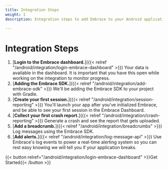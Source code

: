```yaml
---
title: Integration Steps
weight: 1
description: Integration steps to add Embrace to your Android application

---
```

# Integration Steps

1. [**Login to the Embrace dashboard.**]({{< relref "/android/integration/login-embrace-dashboard" >}}) Your data is available in the dashboard. It is important that you have this open while working on the integration to monitor progress.
1. [**Adding the Embrace SDK.**]({{< relref "/android/integration/add-embrace-sdk" >}}) We'll be adding the Embrace SDK to your project
   with Gradle.
1. [**Create your first session.**]({{< relref "/android/integration/session-reporting" >}}) You'll launch your app after you've
   initialized Embrace, and be able to see your first session in the Embrace
   Dashboard.
1. [**Collect your first crash report.**]({{< relref "/android/integration/crash-reporting" >}}) Generate a crash and see the report that
   gets uploaded.
1. [**Add a breadcrumb.**]({{< relref "/android/integration/breadcrumbs" >}}) Log messages using the Embrace SDK.
1. [**Add alerts.**]({{< relref "/android/integration/log-message-api" >}}) Use Embrace's log events to power a real-time alerting system so you can rest easy knowing we will tell you if your application breaks.

{{< button relref="/android/integration/login-embrace-dashboard" >}}Get Started{{< /button >}}
